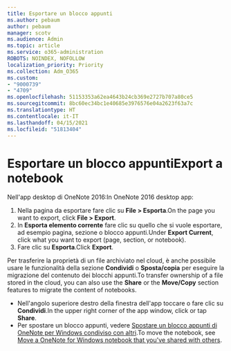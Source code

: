 ```yaml
---
title: Esportare un blocco appunti
ms.author: pebaum
author: pebaum
manager: scotv
ms.audience: Admin
ms.topic: article
ms.service: o365-administration
ROBOTS: NOINDEX, NOFOLLOW
localization_priority: Priority
ms.collection: Adm_O365
ms.custom:
- "9000739"
- "4709"
ms.openlocfilehash: 51153353a62ea4643b24cb369e2727b707a80ce5
ms.sourcegitcommit: 8bc60ec34bc1e40685e3976576e04a2623f63a7c
ms.translationtype: HT
ms.contentlocale: it-IT
ms.lasthandoff: 04/15/2021
ms.locfileid: "51813404"
---
```

# <a name="export-a-notebook"></a><span data-ttu-id="22795-102">Esportare un blocco appunti</span><span class="sxs-lookup"><span data-stu-id="22795-102">Export a notebook</span></span>

<span data-ttu-id="22795-103">Nell'app desktop di OneNote 2016:</span><span class="sxs-lookup"><span data-stu-id="22795-103">In OneNote 2016 desktop app:</span></span>

1. <span data-ttu-id="22795-104">Nella pagina da esportare fare clic su **File > Esporta**.</span><span class="sxs-lookup"><span data-stu-id="22795-104">On the page you want to export, click **File > Export**.</span></span>
2. <span data-ttu-id="22795-105">In **Esporta elemento corrente** fare clic su quello che si vuole esportare, ad esempio pagina, sezione o blocco appunti.</span><span class="sxs-lookup"><span data-stu-id="22795-105">Under **Export Current**, click what you want to export (page, section, or notebook).</span></span>
3. <span data-ttu-id="22795-106">Fare clic su **Esporta**.</span><span class="sxs-lookup"><span data-stu-id="22795-106">Click **Export**.</span></span>
 
<span data-ttu-id="22795-107">Per trasferire la proprietà di un file archiviato nel cloud, è anche possibile usare le funzionalità della sezione **Condividi** o **Sposta/copia** per eseguire la migrazione del contenuto dei blocchi appunti.</span><span class="sxs-lookup"><span data-stu-id="22795-107">To transfer ownership of a file stored in the cloud, you can also use the **Share** or the **Move/Copy** section features to migrate the content of notebooks.</span></span>  

- <span data-ttu-id="22795-108">Nell'angolo superiore destro della finestra dell'app toccare o fare clic su **Condividi**.</span><span class="sxs-lookup"><span data-stu-id="22795-108">In the upper right corner of the app window, click or tap **Share**.</span></span>
- <span data-ttu-id="22795-109">Per spostare un blocco appunti, vedere [Spostare un blocco appunti di OneNote per Windows condiviso con altri](https://support.office.com/article/move-a-onenote-for-windows-notebook-that-you-ve-shared-with-others-56c7659e-1850-49a6-8874-e2db6b440cd4?ui=en-US&rs=en-US&ad=US).</span><span class="sxs-lookup"><span data-stu-id="22795-109">To move the notebook, see [Move a OneNote for Windows notebook that you've shared with others](https://support.office.com/article/move-a-onenote-for-windows-notebook-that-you-ve-shared-with-others-56c7659e-1850-49a6-8874-e2db6b440cd4?ui=en-US&rs=en-US&ad=US).</span></span>
